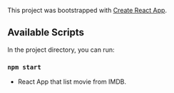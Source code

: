 This project was bootstrapped with [Create React App](https://github.com/facebook/create-react-app).

## Available Scripts

In the project directory, you can run:

### `npm start`

- React App that list movie from IMDB.